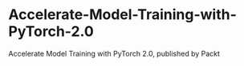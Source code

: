 # Accelerate-Model-Training-with-PyTorch-2.0
Accelerate Model Training with PyTorch 2.0, published by Packt
